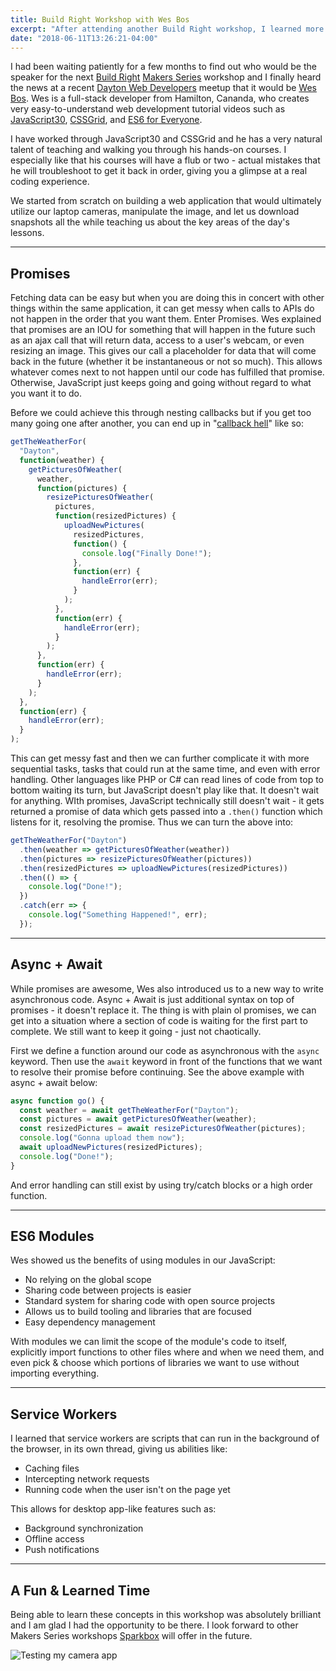 ```yaml
---
title: Build Right Workshop with Wes Bos
excerpt: "After attending another Build Right workshop, I learned more about JavaScript/ES6 including Promises, Async + Await, Modules, and Service Workers"
date: "2018-06-11T13:26:21-04:00"
---
```


I had been waiting patiently for a few months to find out who would be the speaker for the next [Build Right](https://buildright.io/) [Makers Series](https://buildright.io/maker-series/) workshop and I finally heard the news at a recent [Dayton Web Developers](https://www.meetup.com/dayton-web-developers/) meetup that it would be [Wes Bos](https://wesbos.com). Wes is a full-stack developer from Hamilton, Cananda, who creates very easy-to-understand web development tutorial videos such as [JavaScript30](https://javascript30.com), [CSSGrid](https://cssgrid.io/), and [ES6 for Everyone](https://es6.io/).

I have worked through JavaScript30 and CSSGrid and he has a very natural talent of teaching and walking you through his hands-on courses. I especially like that his courses will have a flub or two - actual mistakes that he will troubleshoot to get it back in order, giving you a glimpse at a real coding experience.

We started from scratch on building a web application that would ultimately utilize our laptop cameras, manipulate the image, and let us download snapshots all the while teaching us about the key areas of the day's lessons.

---

## Promises

Fetching data can be easy but when you are doing this in concert with other things within the same application, it can get messy when calls to APIs do not happen in the order that you want them. Enter Promises. Wes explained that promises are an IOU for something that will happen in the future such as an ajax call that will return data, access to a user's webcam, or even resizing an image. This gives our call a placeholder for data that will come back in the future (whether it be instantaneous or not so much). This allows whatever comes next to not happen until our code has fulfilled that promise. Otherwise, JavaScript just keeps going and going without regard to what you want it to do.

Before we could achieve this through nesting callbacks but if you get too many going one after another, you can end up in "[callback hell](http://callbackhell.com/)" like so:

```js
getTheWeatherFor(
  "Dayton",
  function(weather) {
    getPicturesOfWeather(
      weather,
      function(pictures) {
        resizePicturesOfWeather(
          pictures,
          function(resizedPictures) {
            uploadNewPictures(
              resizedPictures,
              function() {
                console.log("Finally Done!");
              },
              function(err) {
                handleError(err);
              }
            );
          },
          function(err) {
            handleError(err);
          }
        );
      },
      function(err) {
        handleError(err);
      }
    );
  },
  function(err) {
    handleError(err);
  }
);
```

This can get messy fast and then we can further complicate it with more sequential tasks, tasks that could run at the same time, and even with error handling. Other languages like PHP or C# can read lines of code from top to bottom waiting its turn, but JavaScript doesn't play like that. It doesn't wait for anything. WIth promises, JavaScript technically still doesn't wait - it gets returned a promise of data which gets passed into a `.then()` function which listens for it, resolving the promise. Thus we can turn the above into:

```js
getTheWeatherFor("Dayton")
  .then(weather => getPicturesOfWeather(weather))
  .then(pictures => resizePicturesOfWeather(pictures))
  .then(resizedPictures => uploadNewPictures(resizedPictures))
  .then(() => {
    console.log("Done!");
  })
  .catch(err => {
    console.log("Something Happened!", err);
  });
```

---

## Async + Await

While promises are awesome, Wes also introduced us to a new way to write asynchronous code. Async + Await is just additional syntax on top of promises - it doesn't replace it. The thing is with plain ol promises, we can get into a situation where a section of code is waiting for the first part to complete. We still want to keep it going - just not chaotically.

First we define a function around our code as asynchronous with the `async` keyword. Then use the `await` keyword in front of the functions that we want to resolve their promise before continuing. See the above example with async + await below:

```js
async function go() {
  const weather = await getTheWeatherFor("Dayton");
  const pictures = await getPicturesOfWeather(weather);
  const resizedPictures = await resizePicturesOfWeather(pictures);
  console.log("Gonna upload them now");
  await uploadNewPictures(resizedPictures);
  console.log("Done!");
}
```

And error handling can still exist by using try/catch blocks or a high order function.

---

## ES6 Modules

Wes showed us the benefits of using modules in our JavaScript:

- No relying on the global scope
- Sharing code between projects is easier
- Standard system for sharing code with open source projects
- Allows us to build tooling and libraries that are focused
- Easy dependency management

With modules we can limit the scope of the module's code to itself, explicitly import functions to other files where and when we need them, and even pick & choose which portions of libraries we want to use without importing everything.

---

## Service Workers

I learned that service workers are scripts that can run in the background of the browser, in its own thread, giving us abilities like:

- Caching files
- Intercepting network requests
- Running code when the user isn't on the page yet

This allows for desktop app-like features such as:

- Background synchronization
- Offline access
- Push notifications

---

## A Fun & Learned Time

Being able to learn these concepts in this workshop was absolutely brilliant and I am glad I had the opportunity to be there. I look forward to other Makers Series workshops [Sparkbox](https://seesparkbox.com/) will offer in the future.

![Testing my camera app](/assets/images/blog/br_wesbos.jpg)
